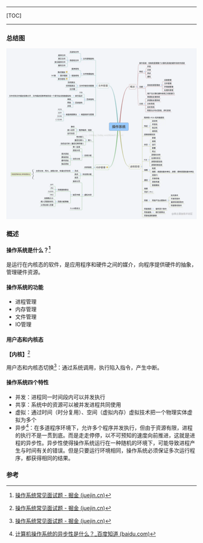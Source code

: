 ----

[TOC]

----

### 总结图

![img](9ec446cf01928b9a62f9d852690476bdtplv-t2oaga2asx-zoom-in-crop-mark3024000.webp)



### 概述

#### 操作系统是什么？[^1]

是运行在内核态的软件，是应用程序和硬件之间的媒介，向程序提供硬件的抽象，管理硬件资源。



#### 操作系统的功能

- 进程管理
- 内存管理
- 文件管理
- IO管理



#### 用户态和内核态

**【内核】**[^1]

用户态和内核态切换[^1]：通过系统调用，执行陷入指令，产生中断。



#### 操作系统四个特性

- 并发：进程同一时间段内可以并发执行
- 共享：系统中的资源可以被并发进程共同使用
- 虚拟：通过时间（时分复用）、空间（虚拟内存）虚拟技术把一个物理实体虚拟为多个
- 异步[^2]：在多道程序环境下，允许多个程序并发执行，但由于资源有限，进程的执行不是一贯到底。而是走走停停，以不可预知的速度向前推进，这就是进程的异步性。异步性使得操作系统运行在一种随机的环境下，可能导致进程产生与时间有关的错误。但是只要运行环境相同，操作系统必须保证多次运行程序，都获得相同的结果。

### 参考

[^1]:[操作系统常见面试题 - 掘金 (juejin.cn)](https://juejin.cn/post/7014301927408140296)

[^2]:[计算机操作系统的异步性是什么？_百度知道 (baidu.com)](https://zhidao.baidu.com/question/817427629352517852.html)





































